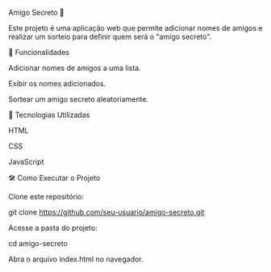 Amigo Secreto 🎉

Este projeto é uma aplicação web que permite adicionar nomes de amigos e realizar um sorteio para definir quem será o "amigo secreto".

📌 Funcionalidades

Adicionar nomes de amigos a uma lista.

Exibir os nomes adicionados.

Sortear um amigo secreto aleatoriamente.

🚀 Tecnologias Utilizadas

HTML

CSS

JavaScript

🛠️ Como Executar o Projeto

Clone este repositório:

git clone https://github.com/seu-usuario/amigo-secreto.git

Acesse a pasta do projeto:

cd amigo-secreto

Abra o arquivo index.html no navegador.
